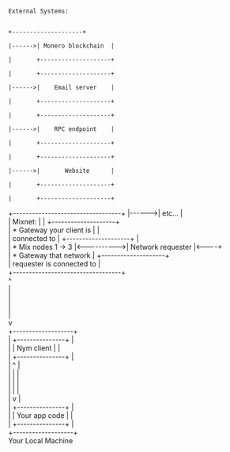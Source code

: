                                                                               External Systems:                                                                               
                                                                                                                                                                              
                                                                                     +--------------------+                                                                   
                                                                             |------>| Monero blockchain  |                                                                   
                                                                             |       +--------------------+                                                                   
                                                                             |       +--------------------+                                                                   
                                                                             |------>|    Email server    |                                                                   
                                                                             |       +--------------------+                                                                   
                                                                             |       +--------------------+                                                                   
                                                                             |------>|    RPC endpoint    |                                                                   
                                                                             |       +--------------------+                                                                   
                                                                             |       +--------------------+                                                                   
                                                                             |------>|       Website      |                                                                   
                                                                             |       +--------------------+                                                                   
                                                                             |       +--------------------+                                                                   
  +----------------------------------+                                       |------>|       etc...       |                                                                   
  | Mixnet:                          |                                       |       +--------------------+                                                                   
  |       * Gateway your client is   |                                       |                                                                                                
  |       connected to               |            +--------------------+     |                                                                                                
  |       * Mix nodes 1 -> 3         |<---------->| Network requester  |<----+                                                                                                
  |       * Gateway that network     |            +--------------------+                                                                                                      
  |       requester is connected to  |                                                                                                                                        
  +----------------------------------+                                                                                                                                        
           ^                                                                                                                                                                  
           |                                                                                                                                                                  
           |                                                                                                                                                                  
           |                                                                                                                                                                  
           |                                                                                                                                                                  
           v                                                                                                                                                                  
 +-------------------+                                                                                                                                                        
 | +---------------+ |                                                                                                                                                        
 | |  Nym client   | |                                                                                                                                                        
 | +---------------+ |                                                                                                                                                        
 |         ^         |                                                                                                                                                        
 |         |         |                                                                                                                                                        
 |         |         |                                                                                                                                                        
 |         |         |                                                                                                                                                        
 |         v         |                                                                                                                                                        
 | +---------------+ |                                                                                                                                                        
 | | Your app code | |                                                                                                                                                        
 | +---------------+ |                                                                                                                                                        
 +-------------------+                                                                                                                                                        
  Your Local Machine   
